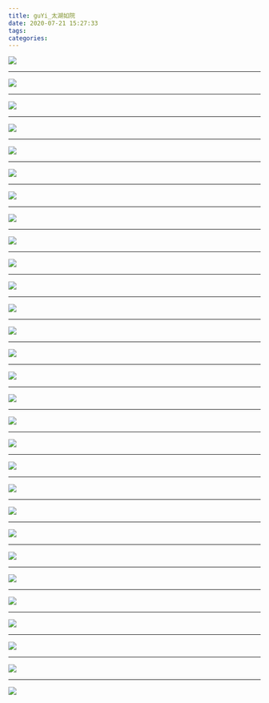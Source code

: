 ```yaml
---
title: guYi_太湖如院
date: 2020-07-21 15:27:33
tags:
categories:
---
```




![](./taiHuRuYuan_001.jpg)

<!--more-->

***

![](./taiHuRuYuan_002.jpg)

***

![](./taiHuRuYuan_003.jpg)

***

![](./taiHuRuYuan_004.jpg)

***

![](./taiHuRuYuan_005.jpg)

***

![](./taiHuRuYuan_006.jpg)

***

![](./taiHuRuYuan_007.jpg)

***

![](./taiHuRuYuan_008.jpg)

***

![](./taiHuRuYuan_009.jpg)

***

![](./taiHuRuYuan_010.jpg)

***

![](./taiHuRuYuan_011.jpg)

***

![](./taiHuRuYuan_012.jpg)

***

![](./taiHuRuYuan_013.jpg)

***

![](./taiHuRuYuan_014.jpg)

***

![](./taiHuRuYuan_015.jpg)

***

![](./taiHuRuYuan_016.jpg)

***

![](./taiHuRuYuan_017.jpg)

***

![](./taiHuRuYuan_018.jpg)

***

![](./taiHuRuYuan_019.jpg)

***

![](./taiHuRuYuan_020.jpg)

***

![](./taiHuRuYuan_021.jpg)

***

![](./taiHuRuYuan_022.jpg)

***

![](./taiHuRuYuan_023.jpg)

***

![](./taiHuRuYuan_024.jpg)

***

![](./taiHuRuYuan_025.jpg)

***

![](./taiHuRuYuan_026.jpg)

***

![](./taiHuRuYuan_027.jpg)

***

![](./taiHuRuYuan_028.jpg)

***

![](./taiHuRuYuan_029.jpg)

